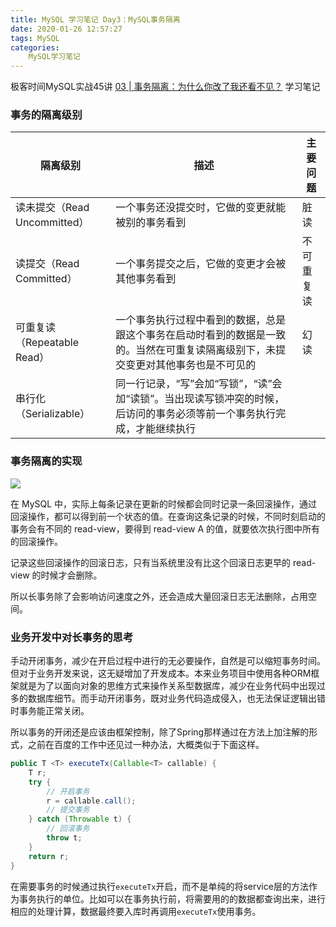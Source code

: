 ```yaml
---
title: MySQL 学习笔记 Day3：MySQL事务隔离
date: 2020-01-26 12:57:27
tags: MySQL
categories:
    MySQL学习笔记
---
```


极客时间MySQL实战45讲 [03 | 事务隔离：为什么你改了我还看不见？](https://time.geekbang.org/column/article/68963) 学习笔记

<!-- more -->

### 事务的隔离级别

| 隔离级别 | 描述 | 主要问题 | 
| --- | --- | --- |
| 读未提交（Read Uncommitted） | 一个事务还没提交时，它做的变更就能被别的事务看到 | 脏读 |
| 读提交（Read Committed）| 一个事务提交之后，它做的变更才会被其他事务看到 | 不可重复读 |
| 可重复读（Repeatable Read） | 一个事务执行过程中看到的数据，总是跟这个事务在启动时看到的数据是一致的。当然在可重复读隔离级别下，未提交变更对其他事务也是不可见的 | 幻读|
| 串行化（Serializable） | 同一行记录，“写”会加“写锁”，“读”会加“读锁”。当出现读写锁冲突的时候，后访问的事务必须等前一个事务执行完成，才能继续执行 | |

### 事务隔离的实现

![](/images/MySQL_notes/day3-tx-readview.png)

在 MySQL 中，实际上每条记录在更新的时候都会同时记录一条回滚操作，通过回滚操作，都可以得到前一个状态的值。在查询这条记录的时候，不同时刻启动的事务会有不同的 read-view，要得到 read-view A 的值，就要依次执行图中所有的回滚操作。

记录这些回滚操作的回滚日志，只有当系统里没有比这个回滚日志更早的 read-view 的时候才会删除。

所以长事务除了会影响访问速度之外，还会造成大量回滚日志无法删除，占用空间。

### 业务开发中对长事务的思考

手动开闭事务，减少在开启过程中进行的无必要操作，自然是可以缩短事务时间。但对于业务开发来说，这无疑增加了开发成本。本来业务项目中使用各种ORM框架就是为了以面向对象的思维方式来操作关系型数据库，减少在业务代码中出现过多的数据库细节。而手动开闭事务，既对业务代码造成侵入，也无法保证逻辑出错时事务能正常关闭。

所以事务的开闭还是应该由框架控制，除了Spring那样通过在方法上加注解的形式，之前在百度的工作中还见过一种办法，大概类似于下面这样。
```java
public T <T> executeTx(Callable<T> callable) {
    T r;
    try {
        // 开启事务
        r = callable.call();
        // 提交事务
    } catch (Throwable t) {
        // 回滚事务
        throw t;
    }
    return r;
}
```
在需要事务的时候通过执行`executeTx`开启，而不是单纯的将service层的方法作为事务执行的单位。比如可以在事务执行前，将需要用的的数据都查询出来，进行相应的处理计算，数据最终要入库时再调用`executeTx`使用事务。
